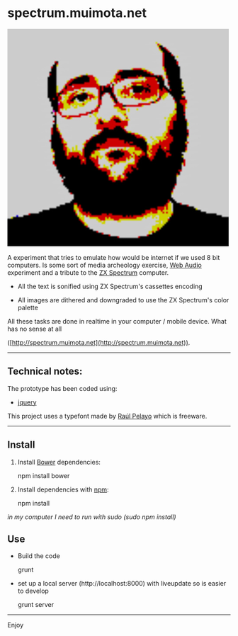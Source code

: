 # spectrum.muimota.net

![Alt text](src/img/fb_thumb.jpg "Project screenshot")

A experiment that tries to emulate how would be internet if we used 8 bit computers.
Is some sort of media archeology exercise, [Web Audio](https://developer.mozilla.org/es/docs/Web_Audio_API) experiment and a tribute to the [ZX Spectrum](https://en.wikipedia.org/wiki/ZX_Spectrum) computer.

- All the text is sonified using ZX Spectrum's cassettes encoding

- All images are dithered and downgraded to use the ZX Spectrum's color palette

All these tasks are done in realtime in your computer / mobile device. What has no sense at all

([http://spectrum.muimota.net](http://spectrum.muimota.net)).

----
## Technical notes:

The prototype has been coded using:

* [jquery](http://jquery.com/)

This project uses a typefont made by [Raúl Pelayo](http://raul.pelayo.diez-andino.com/spectrum/fuente_true_type_sinclair_zx_spectrum.php) which is freeware.

----
## Install
1. Install [Bower](https://bower.io/) dependencies:

    npm install bower

2. Install dependencies with [npm](https://www.npmjs.com/):


    npm install

*in my computer I need to run with sudo (sudo npm install)*


## Use

* Build the code


    grunt

* set up a local server (http://localhost:8000) with liveupdate so is easier to develop


    grunt server

----
Enjoy

